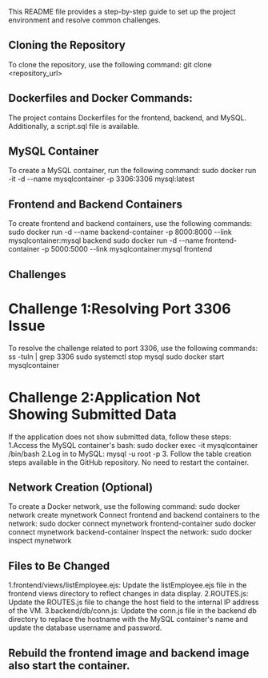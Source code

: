 This README file provides a step-by-step guide to set up the project environment and resolve common challenges.
## Cloning the Repository
To clone the repository, use the following command:
         git clone <repository_url>

## Dockerfiles and Docker Commands:
The project contains Dockerfiles for the frontend, backend, and MySQL. Additionally, a script.sql file is available.

## MySQL Container
  To create a MySQL container, run the following command:
           sudo docker run -it -d --name mysqlcontainer -p 3306:3306 mysql:latest
## Frontend and Backend Containers
  To create frontend and backend containers, use the following commands:
           sudo docker run -d --name backend-container -p 8000:8000 --link mysqlcontainer:mysql backend
           sudo docker run -d --name frontend-container -p 5000:5000 --link mysqlcontainer:mysql frontend

## Challenges
# Challenge 1:Resolving Port 3306 Issue
  To resolve the challenge related to port 3306, use the following commands:
         ss -tuln | grep 3306
         sudo systemctl stop mysql
         sudo docker start mysqlcontainer
# Challenge 2:Application Not Showing Submitted Data
   If the application does not show submitted data, follow these steps:
     1.Access the MySQL container's bash:
             sudo docker exec -it mysqlcontainer /bin/bash
     2.Log in to MySQL:
              mysql -u root -p
     3. Follow the table creation steps available in the GitHub repository. No need to restart the container.
## Network Creation (Optional)
   To create a Docker network, use the following command:
          sudo docker network create mynetwork
    Connect frontend and backend containers to the network:
          sudo docker connect mynetwork frontend-container
          sudo docker connect mynetwork backend-container
    Inspect the network:
          sudo docker inspect mynetwork

## Files to Be Changed
  1.frontend/views/listEmployee.ejs:
           Update the listEmployee.ejs file in the frontend views directory to reflect changes in data display.
  2.ROUTES.js:
           Update the ROUTES.js file to change the host field to the internal IP address of the VM.
  3.backend/db/conn.js:
           Update the conn.js file in the backend db directory to replace the hostname with the MySQL container's name and update the database username and password.

           
## Rebuild the frontend image and backend image also start the container.






    




